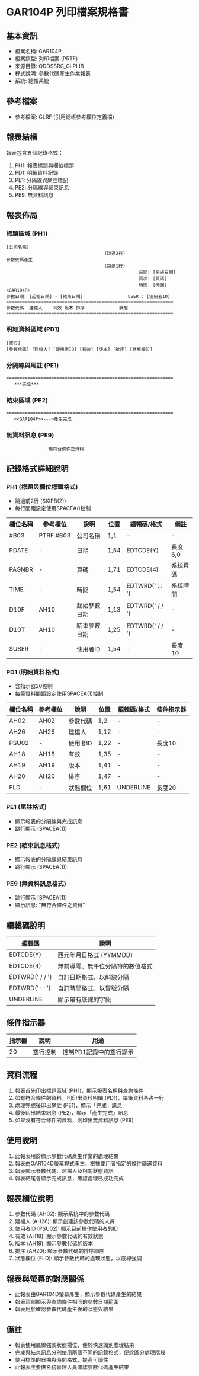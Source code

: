 # GAR104P 列印檔案規格書

## 基本資訊
- 檔案名稱: GAR104P
- 檔案類型: 列印檔案 (PRTF)
- 來源目錄: QDDSSRC_GLPLIB
- 程式說明: 參數代碼產生作業報表
- 系統: 總帳系統

## 參考檔案
- 參考檔案: GLRF (引用總帳參考欄位定義檔)

## 報表結構
報表包含五個記錄格式：
1. PH1: 報表標題與欄位標頭
2. PD1: 明細資料記錄
3. PE1: 分隔線與尾註標記
4. PE2: 分隔線與結束訊息
5. PE9: 無資料訊息

## 報表佈局

### 標題區域 (PH1)
```
[公司名稱]
                                     (跳過2行)
參數代碼產生
                                     (跳過1行)
                                                  日期: [系統日期]
                                                  頁次: [頁碼]
                                                  時間: [時間]    <GAR104P>
參數日期: [起始日期] - [結束日期]                 USER : [使用者ID]
===============================================================
參數代碼  建檔人    有效 版本 排序             狀態
===============================================================
```

### 明細資料區域 (PD1)
```
[空行]
[參數代碼] [建檔人] [使用者ID] [有效] [版本] [排序] [狀態欄位]
```

### 分隔線與尾註 (PE1)
```
===============================================================
   ***完成***
```

### 結束區域 (PE2)
```
===============================================================
   <<GAR104P>>--->產生完成
```

### 無資料訊息 (PE9)
```
                無符合條件之資料
```

## 記錄格式詳細說明

### PH1 (標題與欄位標頭格式)
- 跳過前2行 (SKIPB(2))
- 每行間距設定使用SPACEA()控制

| 欄位名稱 | 參考欄位 | 說明 | 位置 | 編輯碼/格式 | 備註 |
|---------|---------|------|------|------------|------|
| #B03 | PTRF.#B03 | 公司名稱 | 1,1 | - | - |
| PDATE | - | 日期 | 1,54 | EDTCDE(Y) | 長度6,0 |
| PAGNBR | - | 頁碼 | 1,71 | EDTCDE(4) | 系統頁碼 |
| TIME | - | 時間 | 1,54 | EDTWRD('  :  :  ') | 系統時間 |
| D10F | AH10 | 起始參數日期 | 1,13 | EDTWRD('   /  /  ') | - |
| D10T | AH10 | 結束參數日期 | 1,25 | EDTWRD('   /  /  ') | - |
| $USER | - | 使用者ID | 1,54 | - | 長度10 |

### PD1 (明細資料格式)
- 含指示器20控制
- 每筆資料間距設定使用SPACEA(1)控制

| 欄位名稱 | 參考欄位 | 說明 | 位置 | 編輯碼/格式 | 條件指示器 |
|---------|---------|------|------|------------|-----------|
| AH02 | AH02 | 參數代碼 | 1,2 | - | - |
| AH26 | AH26 | 建檔人 | 1,12 | - | - |
| PSU02 | - | 使用者ID | 1,22 | - | 長度10 |
| AH18 | AH18 | 有效 | 1,35 | - | - |
| AH19 | AH19 | 版本 | 1,41 | - | - |
| AH20 | AH20 | 排序 | 1,47 | - | - |
| FLD | - | 狀態欄位 | 1,61 | UNDERLINE | 長度20 |

### PE1 (尾註格式)
- 顯示報表的分隔線與完成訊息
- 跳行顯示 (SPACEA(1))

### PE2 (結束訊息格式)
- 顯示報表的分隔線與結束訊息
- 跳行顯示 (SPACEA(1))

### PE9 (無資料訊息格式)
- 跳行顯示 (SPACEA(1))
- 顯示訊息: "無符合條件之資料"

## 編輯碼說明
| 編輯碼 | 說明 |
|-------|------|
| EDTCDE(Y) | 西元年月日格式 (YYMMDD) |
| EDTCDE(4) | 無前導零、無千位分隔符的數值格式 |
| EDTWRD('   /  /  ') | 自訂日期格式，以斜線分隔 |
| EDTWRD('  :  :  ') | 自訂時間格式，以冒號分隔 |
| UNDERLINE | 顯示帶有底線的字段 |

## 條件指示器
| 指示器 | 說明 | 用途 |
|-------|------|------|
| 20 | 空行控制 | 控制PD1記錄中的空行顯示 |

## 資料流程
1. 報表首先印出標題區域 (PH1)，顯示報表名稱與查詢條件
2. 如有符合條件的資料，則印出資料明細 (PD1)，每筆資料各占一行
3. 處理完成後印出尾註 (PE1)，顯示「完成」訊息
4. 最後印出結束訊息 (PE2)，顯示「產生完成」訊息
5. 如果沒有符合條件的資料，則印出無資料訊息 (PE9)

## 使用說明
1. 此報表用於顯示參數代碼產生作業的處理結果
2. 報表由GAR104D螢幕程式產生，根據使用者指定的條件篩選資料
3. 報表顯示參數代碼、建檔人及相關狀態資訊
4. 報表結尾會顯示完成訊息，確認處理已成功完成

## 報表欄位說明
1. 參數代碼 (AH02): 顯示系統中的參數代碼
2. 建檔人 (AH26): 顯示創建該參數代碼的人員
3. 使用者ID (PSU02): 顯示目前操作使用者的ID
4. 有效 (AH18): 顯示參數代碼的有效狀態
5. 版本 (AH19): 顯示參數代碼的版本
6. 排序 (AH20): 顯示參數代碼的排序順序
7. 狀態欄位 (FLD): 顯示參數代碼的處理狀態，以底線強調

## 報表與螢幕的對應關係
- 此報表由GAR104D螢幕產生，顯示參數代碼產生的結果
- 報表頂部顯示與查詢條件相同的參數日期範圍
- 報表用於確認參數代碼產生後的狀態與結果

## 備註
- 報表使用底線強調狀態欄位，便於快速識別處理結果
- 完成與結束訊息分別使用兩個不同的記錄格式，便於區分處理階段
- 使用標準的日期與時間格式，提高可讀性
- 此報表主要供系統管理人員確認參數代碼產生結果 